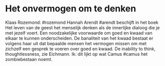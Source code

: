 # Het onvermogen om te denken

Klaas Rozemond: #rozemond Hannah Arendt #arendt beschijft in het boek Het leven van de geest het menselijk denken als de innerlijke dialoog die je met jezelf voert. Een noodzakelijke voorwaarde om goed en kwaad van elkaar  te kunnen onderscheiden. De banaliteit van het kwaad bestaat er volgens haar uit dat bepaalde mensen het vermogen missen om met zichzelf een gesprek te voeren over goed en kwaad. De inability to think, thoughtlessness, zie Eichmann. Ik: dit lijkt op wat Camus #camus het zombiebestaan noemt. 